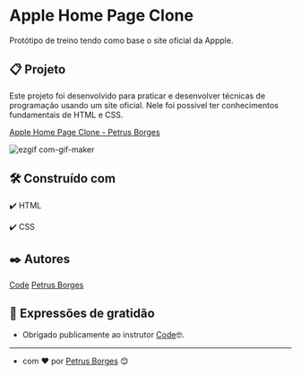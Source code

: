 # Apple Home Page Clone

Protótipo de treino tendo como base o site oficial da Appple.

## 📋 Projeto

Este projeto foi desenvolvido para praticar e desenvolver técnicas de programação usando um site oficial.
Nele foi possivel ter conhecimentos fundamentais de HTML e CSS.

[Apple Home Page Clone - Petrus Borges](https://petrusborges-apple-homepage-clone.netlify.app)

![ezgif com-gif-maker](https://user-images.githubusercontent.com/105453766/168455424-33cf88ba-4ad1-479a-9ea5-019ef8fb8d5f.gif)

## 🛠️ Construído com

✔️ HTML

✔️ CSS

## ✒️ Autores

[Code](https://github.com/oCode-21)
[Petrus Borges](https://github.com/PetrusBorges)

## 🎁 Expressões de gratidão

- Obrigado publicamente ao instrutor
  [Code](https://github.com/oCode-21)🤓.

---

- com ❤️ por [Petrus Borges](https://www.linkedin.com/in/petrusborgesmachado/) 😊
